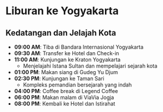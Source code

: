 # Liburan ke Yogyakarta

## Kedatangan dan Jelajah Kota
- **09:00 AM**: Tiba di Bandara Internasional Yogyakarta
- **09:30 AM**: Transfer ke Hotel dan Check-in
- **11:00 AM**: Kunjungan ke Kraton Yogyakarta
  - Menjelajahi Istana Sultan dan mempelajari sejarah kota
- **01:00 PM**: Makan siang di Gudeg Yu Djum
- **02:30 PM**: Kunjungan ke Taman Sari
  - Kompleks pemandian bersejarah yang indah
- **04:00 PM**: Coffee break di Legend Coffee
- **06:00 PM**: Makan malam di ViaVia Jogja
- **08:00 PM**: Kembali ke Hotel dan Istirahat

